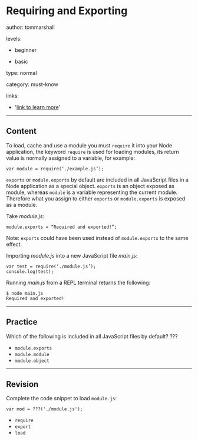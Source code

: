 # Requiring and Exporting
author: tommarshall

levels:

  - beginner

  - basic

type: normal

category: must-know

links:

  - '[link to learn more](https://enki.com)'

---
## Content

To load, cache and use a module you must `require` it into your Node application, the keyword `require` is used for loading modules, its return value is normally assigned to a variable, for example:

```
var module = require(‘./example.js’);
```

`exports` or `module.exports` by default are included in all JavaScript files in a Node application as a special object. `exports` is an object exposed as module, whereas `module` is a variable representing the current module. Therefore what you assign to either `exports` or `module.exports` is exposed as a module.

Take *module.js*:
```
module.exports = “Required and exported!”;
```
Note: `exports`  could have been used instead of `module.exports` to the same effect.

Importing *module.js* into a new JavaScript file *main.js*:
```
var test = require(‘./module.js’);
console.log(test);
```
Running *main.js* from a REPL terminal returns the following:
```
$ node main.js
Required and exported!
```

---
## Practice

Which of the following is included in all JavaScript files by default?
???

* `module.exports`
* `module.module`
* `module.object`

---
## Revision

Complete the code snippet to load `module.js`:
```
var mod = ???('./module.js');
```

* `require`
* `export`
* `load`
